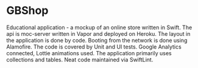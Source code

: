 # GBShop
Educational application - a mockup of an online store written in Swift. The api is moc-server written in Vapor and deployed on Heroku. 
The layout in the application is done by code. Booting from the network is done using Alamofire. The code is covered by Unit and UI tests. 
Google Analytics connected, Lottie animations used. The application primarily uses collections and tables. Neat code maintained via SwiftLint.


